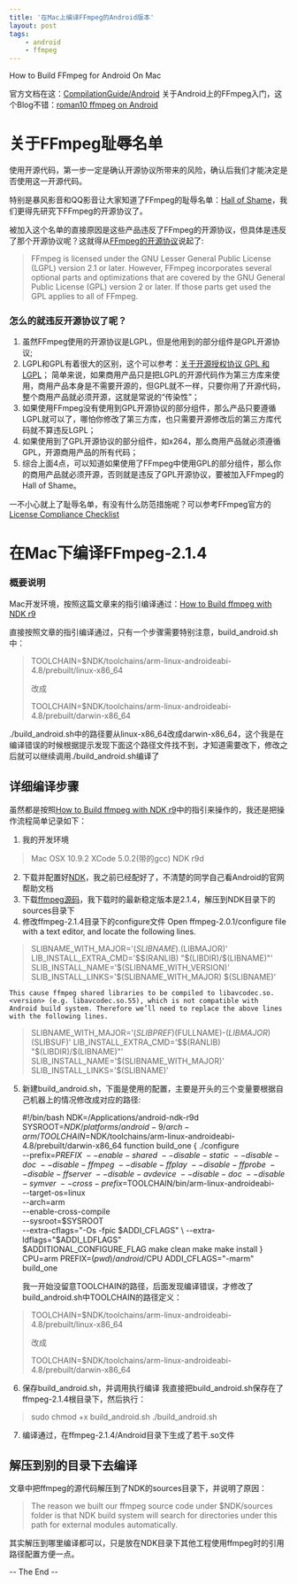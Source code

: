 ```yaml
---
title: '在Mac上编译FFmpeg的Android版本'
layout: post
tags:
    - android
    - ffmpeg
---
```


How to Build FFmpeg for Android On Mac

官方文档在这：[CompilationGuide/Android](https://trac.ffmpeg.org/wiki/CompilationGuide/Android)
关于Android上的FFmpeg入门，这个Blog不错：[roman10 ffmpeg on Android](http://www.roman10.net/category/android-tutorial/ffmpeg-on-android/)

# 关于FFmpeg耻辱名单

使用开源代码，第一步一定是确认开源协议所带来的风险，确认后我们才能决定是否使用这一开源代码。

特别是暴风影音和QQ影音让大家知道了FFmpeg的耻辱名单：[Hall of Shame](http://ffmpeg.org/shame.html)，我们更得先研究下FFmpeg的开源协议了。

被加入这个名单的直接原因是这些产品违反了FFmpeg的开源协议，但具体是违反了那个开源协议呢？这就得从[FFmpeg的开源协议](https://ffmpeg.org/legal.html)说起了:
> FFmpeg is licensed under the GNU Lesser General Public License (LGPL) version 2.1 or later. However, FFmpeg incorporates several optional parts and optimizations that are covered by the GNU General Public License (GPL) version 2 or later. If those parts get used the GPL applies to all of FFmpeg.

### 怎么的就违反开源协议了呢？

1. 虽然FFmpeg使用的开源协议是LGPL，但是他用到的部分组件是GPL开源协议;
2. LGPL和GPL有着很大的区别，这个可以参考：[关于开源授权协议 GPL 和 LGPL](http://www.oschina.net/question/12_2663)；
简单来说，如果商用产品只是把LGPL的开源代码作为第三方库来使用，商用产品本身是不需要开源的，但GPL就不一样，只要你用了开源代码，整个商用产品就必须开源，这就是常说的“传染性”；
3. 如果使用FFmpeg没有使用到GPL开源协议的部分组件，那么产品只要遵循LGPL就可以了，哪怕你修改了第三方库，也只需要开源修改后的第三方库代码就不算违反LGPL；
4. 如果使用到了GPL开源协议的部分组件，如x264，那么商用产品就必须遵循GPL，开源商用产品的所有代码；
5. 综合上面4点，可以知道如果使用了FFmpeg中使用GPL的部分组件，那么你的商用产品就必须开源，否则就是违反了GPL开源协议，要被加入FFmpeg的Hall of Shame。

一不小心就上了耻辱名单，有没有什么防范措施呢？可以参考FFmpeg官方的[License Compliance Checklist](https://ffmpeg.org/legal.html)

# 在Mac下编译FFmpeg-2.1.4

### 概要说明

Mac开发环境，按照这篇文章来的指引编译通过：[How to Build ffmpeg with NDK r9](http://www.roman10.net/how-to-build-ffmpeg-with-ndk-r9/)

直接按照文章的指引编译通过，只有一个步骤需要特别注意，build_android.sh中：

> TOOLCHAIN=$NDK/toolchains/arm-linux-androideabi-4.8/prebuilt/linux-x86_64
> 
> 改成
> 
> TOOLCHAIN=$NDK/toolchains/arm-linux-androideabi-4.8/prebuilt/darwin-x86_64

./build_android.sh中的路径要从linux-x86_64改成darwin-x86_64，这个我是在编译错误的时候根据提示发现下面这个路径文件找不到，才知道需要改下，修改之后就可以继续调用./build_android.sh编译了

## 详细编译步骤

虽然都是按照[How to Build ffmpeg with NDK r9](http://www.roman10.net/how-to-build-ffmpeg-with-ndk-r9/)中的指引来操作的，我还是把操作流程简单记录如下：
1. 我的开发环境
> Mac OSX 10.9.2
> XCode 5.0.2(带的gcc)
> NDK r9d

2. 下载并配置好[NDK](http://developer.android.com/tools/sdk/ndk/index.html)，我之前已经配好了，不清楚的同学自己看Android的官网帮助文档 
3. 下载[ffmpeg源码](http://www.ffmpeg.org/download.html)，我下载时的最新稳定版本是2.1.4，解压到NDK目录下的sources目录下
4. 修改ffmpeg-2.1.4目录下的configure文件
Open ffmpeg-2.0.1/configure file with a text editor, and locate the following lines.
> SLIBNAME_WITH_MAJOR='$(SLIBNAME).$(LIBMAJOR)'
> LIB_INSTALL_EXTRA_CMD='$$(RANLIB) "$(LIBDIR)/$(LIBNAME)"'
> SLIB_INSTALL_NAME='$(SLIBNAME_WITH_VERSION)'
> SLIB_INSTALL_LINKS='$(SLIBNAME_WITH_MAJOR) $(SLIBNAME)'

    This cause ffmpeg shared libraries to be compiled to libavcodec.so.<version> (e.g. libavcodec.so.55), which is not compatible with Android build system. Therefore we’ll need to replace the above lines with the following lines.
> SLIBNAME_WITH_MAJOR='$(SLIBPREF)$(FULLNAME)-$(LIBMAJOR)$(SLIBSUF)'
> LIB_INSTALL_EXTRA_CMD='$$(RANLIB) "$(LIBDIR)/$(LIBNAME)"'
> SLIB_INSTALL_NAME='$(SLIBNAME_WITH_MAJOR)'
> SLIB_INSTALL_LINKS='$(SLIBNAME)'

5. 新建build_android.sh，下面是使用的配置，主要是开头的三个变量要根据自己机器上的情况修改成对应的路径:

    #!/bin/bash
    NDK=/Applications/android-ndk-r9d
    SYSROOT=$NDK/platforms/android-9/arch-arm/
    TOOLCHAIN=$NDK/toolchains/arm-linux-androideabi-4.8/prebuilt/darwin-x86_64
    function build_one
    {
    ./configure \
        --prefix=$PREFIX \
        --enable-shared \
        --disable-static \
        --disable-doc \
        --disable-ffmpeg \
        --disable-ffplay \
        --disable-ffprobe \
        --disable-ffserver \
        --disable-avdevice \
        --disable-doc \
        --disable-symver \
        --cross-prefix=$TOOLCHAIN/bin/arm-linux-androideabi- \
        --target-os=linux \
        --arch=arm \
        --enable-cross-compile \
        --sysroot=$SYSROOT \
        --extra-cflags="-Os -fpic $ADDI_CFLAGS" \
        --extra-ldflags="$ADDI_LDFLAGS" \
        $ADDITIONAL_CONFIGURE_FLAG
    make clean
    make
    make install
    }
    CPU=arm
    PREFIX=$(pwd)/android/$CPU 
    ADDI_CFLAGS="-marm"
    build_one


    我一开始没留意TOOLCHAIN的路径，后面发现编译错误，才修改了build_android.sh中TOOLCHAIN的路径定义：
> TOOLCHAIN=$NDK/toolchains/arm-linux-androideabi-4.8/prebuilt/linux-x86_64
> 
> 改成
> 
> TOOLCHAIN=$NDK/toolchains/arm-linux-androideabi-4.8/prebuilt/darwin-x86_64

6. 保存build_android.sh，并调用执行编译
我直接把build_android.sh保存在了ffmpeg-2.1.4根目录下，然后执行：
> sudo chmod +x build_android.sh
> ./build_android.sh

7. 编译通过，在ffmpeg-2.1.4/Android目录下生成了若干.so文件

## 解压到别的目录下去编译

文章中把ffmpeg的源代码解压到了NDK的sources目录下，并说明了原因：
> The reason we built our ffmpeg source code under $NDK/sources folder is that NDK build system will search for directories under this path for external modules automatically. 

其实解压到哪里编译都可以，只是放在NDK目录下其他工程使用ffmpeg时的引用路径配置方便一点。

-- The End --